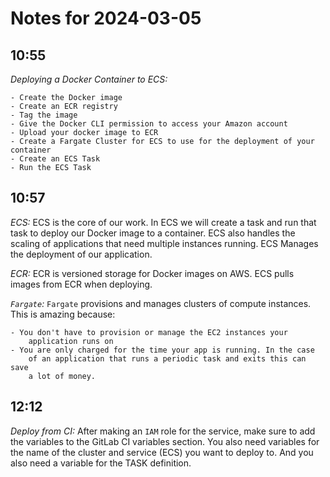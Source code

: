 # Notes for 2024-03-05

## 10:55

*Deploying a Docker Container to ECS:*

	- Create the Docker image
	- Create an ECR registry
	- Tag the image
	- Give the Docker CLI permission to access your Amazon account
	- Upload your docker image to ECR
	- Create a Fargate Cluster for ECS to use for the deployment of your container
	- Create an ECS Task
	- Run the ECS Task

## 10:57

*ECS:*
ECS is the core of our work. In ECS we will create a task and run that
task to deploy our Docker image to a container. ECS also handles the
scaling of applications that need multiple instances running. ECS
Manages the deployment of our application.

*ECR:*
ECR is versioned storage for Docker images on AWS. ECS pulls images from
ECR when deploying.

*`Fargate`:*
`Fargate` provisions and manages clusters of compute instances. This is
amazing because:

	- You don't have to provision or manage the EC2 instances your
		application runs on
	- You are only charged for the time your app is running. In the case
		of an application that runs a periodic task and exits this can save
		a lot of money.

## 12:12

*Deploy from CI:*
After making an `IAM` role for the service, make sure to add the
variables to the GitLab CI variables section.
You also need variables for the name of the cluster and service (ECS)
you want to deploy to. And you also need a variable for the TASK
definition.

